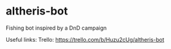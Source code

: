 # altheris-bot
Fishing bot inspired by a DnD campaign

Useful links:
Trello: https://trello.com/b/Huzu2cUg/altheris-bot
